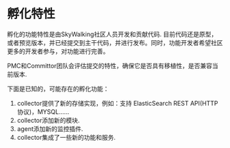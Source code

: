 # 孵化特性
孵化的功能特性是由SkyWalking社区人员开发和贡献代码.
目前代码还是原型，或者预览版本，并已经提交到主干代码，并进行发布。同时，功能开发者希望社区更多的开发者参与，对功能进行完善。

PMC和Committor团队会评估提交的特性，确保它是否具有移植性，是否兼容当前版本.

下面是已知的，可能存在的孵化功能：
1. collector提供了新的存储实现，例如：支持 ElasticSearch REST API(HTTP协议)，MYSQL......
1. collector添加新的模块.
1. agent添加新的监控插件.
1. collector集成了一些新的功能和服务.
